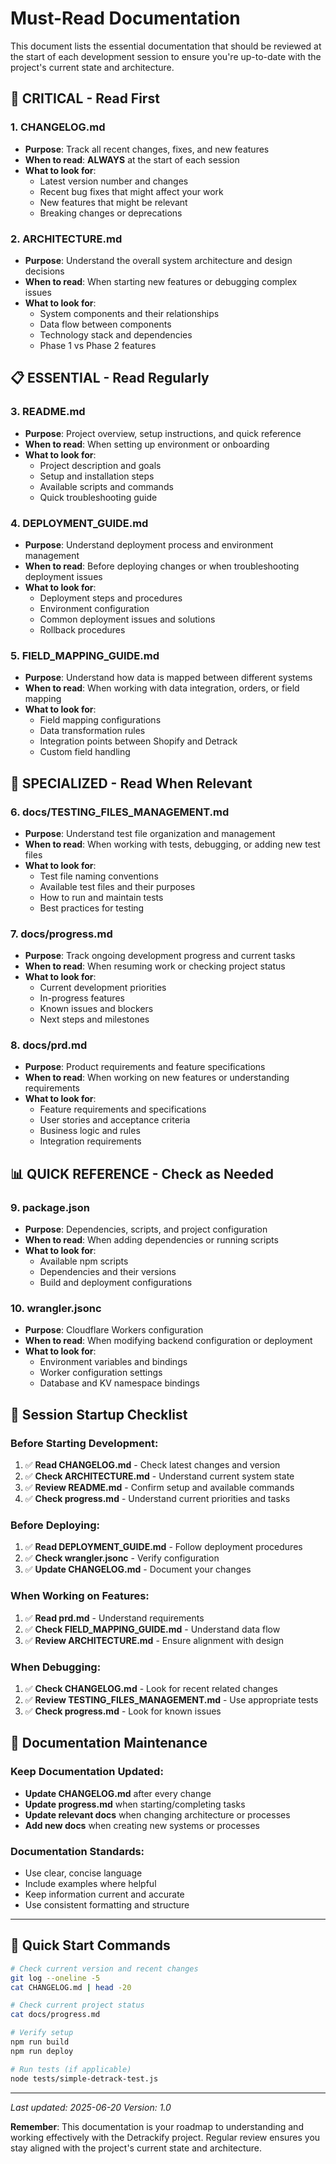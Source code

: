 # Must-Read Documentation

This document lists the essential documentation that should be reviewed at the start of each development session to ensure you're up-to-date with the project's current state and architecture.

## 🚨 **CRITICAL - Read First**

### **1. CHANGELOG.md**
- **Purpose**: Track all recent changes, fixes, and new features
- **When to read**: **ALWAYS** at the start of each session
- **What to look for**: 
  - Latest version number and changes
  - Recent bug fixes that might affect your work
  - New features that might be relevant
  - Breaking changes or deprecations

### **2. ARCHITECTURE.md**
- **Purpose**: Understand the overall system architecture and design decisions
- **When to read**: When starting new features or debugging complex issues
- **What to look for**:
  - System components and their relationships
  - Data flow between components
  - Technology stack and dependencies
  - Phase 1 vs Phase 2 features

## 📋 **ESSENTIAL - Read Regularly**

### **3. README.md**
- **Purpose**: Project overview, setup instructions, and quick reference
- **When to read**: When setting up environment or onboarding
- **What to look for**:
  - Project description and goals
  - Setup and installation steps
  - Available scripts and commands
  - Quick troubleshooting guide

### **4. DEPLOYMENT_GUIDE.md**
- **Purpose**: Understand deployment process and environment management
- **When to read**: Before deploying changes or when troubleshooting deployment issues
- **What to look for**:
  - Deployment steps and procedures
  - Environment configuration
  - Common deployment issues and solutions
  - Rollback procedures

### **5. FIELD_MAPPING_GUIDE.md**
- **Purpose**: Understand how data is mapped between different systems
- **When to read**: When working with data integration, orders, or field mapping
- **What to look for**:
  - Field mapping configurations
  - Data transformation rules
  - Integration points between Shopify and Detrack
  - Custom field handling

## 🔧 **SPECIALIZED - Read When Relevant**

### **6. docs/TESTING_FILES_MANAGEMENT.md**
- **Purpose**: Understand test file organization and management
- **When to read**: When working with tests, debugging, or adding new test files
- **What to look for**:
  - Test file naming conventions
  - Available test files and their purposes
  - How to run and maintain tests
  - Best practices for testing

### **7. docs/progress.md**
- **Purpose**: Track ongoing development progress and current tasks
- **When to read**: When resuming work or checking project status
- **What to look for**:
  - Current development priorities
  - In-progress features
  - Known issues and blockers
  - Next steps and milestones

### **8. docs/prd.md**
- **Purpose**: Product requirements and feature specifications
- **When to read**: When working on new features or understanding requirements
- **What to look for**:
  - Feature requirements and specifications
  - User stories and acceptance criteria
  - Business logic and rules
  - Integration requirements

## 📊 **QUICK REFERENCE - Check as Needed**

### **9. package.json**
- **Purpose**: Dependencies, scripts, and project configuration
- **When to read**: When adding dependencies or running scripts
- **What to look for**:
  - Available npm scripts
  - Dependencies and their versions
  - Build and deployment configurations

### **10. wrangler.jsonc**
- **Purpose**: Cloudflare Workers configuration
- **When to read**: When modifying backend configuration or deployment
- **What to look for**:
  - Environment variables and bindings
  - Worker configuration settings
  - Database and KV namespace bindings

## 🎯 **Session Startup Checklist**

### **Before Starting Development:**
1. ✅ **Read CHANGELOG.md** - Check latest changes and version
2. ✅ **Check ARCHITECTURE.md** - Understand current system state
3. ✅ **Review README.md** - Confirm setup and available commands
4. ✅ **Check progress.md** - Understand current priorities and tasks

### **Before Deploying:**
1. ✅ **Read DEPLOYMENT_GUIDE.md** - Follow deployment procedures
2. ✅ **Check wrangler.jsonc** - Verify configuration
3. ✅ **Update CHANGELOG.md** - Document your changes

### **When Working on Features:**
1. ✅ **Read prd.md** - Understand requirements
2. ✅ **Check FIELD_MAPPING_GUIDE.md** - Understand data flow
3. ✅ **Review ARCHITECTURE.md** - Ensure alignment with design

### **When Debugging:**
1. ✅ **Check CHANGELOG.md** - Look for recent related changes
2. ✅ **Review TESTING_FILES_MANAGEMENT.md** - Use appropriate tests
3. ✅ **Check progress.md** - Look for known issues

## 📝 **Documentation Maintenance**

### **Keep Documentation Updated:**
- **Update CHANGELOG.md** after every change
- **Update progress.md** when starting/completing tasks
- **Update relevant docs** when changing architecture or processes
- **Add new docs** when creating new systems or processes

### **Documentation Standards:**
- Use clear, concise language
- Include examples where helpful
- Keep information current and accurate
- Use consistent formatting and structure

---

## 🚀 **Quick Start Commands**

```bash
# Check current version and recent changes
git log --oneline -5
cat CHANGELOG.md | head -20

# Check current project status
cat docs/progress.md

# Verify setup
npm run build
npm run deploy

# Run tests (if applicable)
node tests/simple-detrack-test.js
```

---

*Last updated: 2025-06-20*
*Version: 1.0*

**Remember**: This documentation is your roadmap to understanding and working effectively with the Detrackify project. Regular review ensures you stay aligned with the project's current state and architecture. 